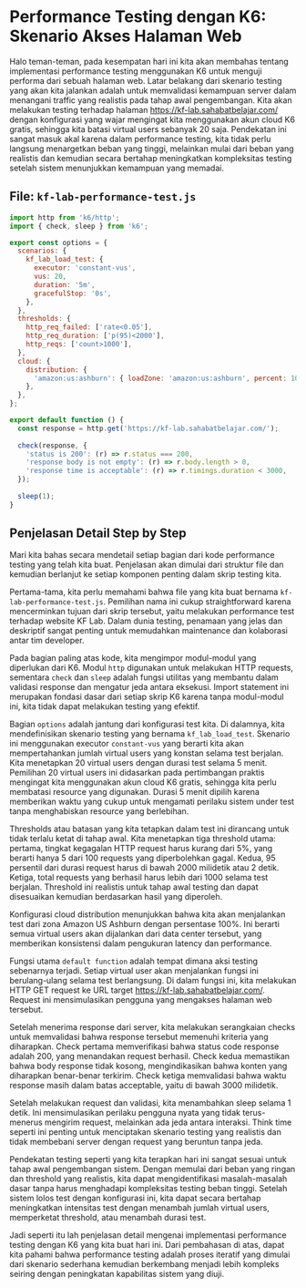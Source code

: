 # Performance Testing dengan K6: Skenario Akses Halaman Web

Halo teman-teman, pada kesempatan hari ini kita akan membahas tentang implementasi performance testing menggunakan K6 untuk menguji performa dari sebuah halaman web. Latar belakang dari skenario testing yang akan kita jalankan adalah untuk memvalidasi kemampuan server dalam menangani traffic yang realistis pada tahap awal pengembangan. Kita akan melakukan testing terhadap halaman https://kf-lab.sahabatbelajar.com/ dengan konfigurasi yang wajar mengingat kita menggunakan akun cloud K6 gratis, sehingga kita batasi virtual users sebanyak 20 saja. Pendekatan ini sangat masuk akal karena dalam performance testing, kita tidak perlu langsung menargetkan beban yang tinggi, melainkan mulai dari beban yang realistis dan kemudian secara bertahap meningkatkan kompleksitas testing setelah sistem menunjukkan kemampuan yang memadai.

## File: `kf-lab-performance-test.js`

```javascript
import http from 'k6/http';
import { check, sleep } from 'k6';

export const options = {
  scenarios: {
    kf_lab_load_test: {
      executor: 'constant-vus',
      vus: 20,
      duration: '5m',
      gracefulStop: '0s',
    },
  },
  thresholds: {
    http_req_failed: ['rate<0.05'],
    http_req_duration: ['p(95)<2000'],
    http_reqs: ['count>1000'],
  },
  cloud: {
    distribution: {
      'amazon:us:ashburn': { loadZone: 'amazon:us:ashburn', percent: 100 },
    },
  },
};

export default function () {
  const response = http.get('https://kf-lab.sahabatbelajar.com/');
  
  check(response, {
    'status is 200': (r) => r.status === 200,
    'response body is not empty': (r) => r.body.length > 0,
    'response time is acceptable': (r) => r.timings.duration < 3000,
  });
  
  sleep(1);
}
```

## Penjelasan Detail Step by Step

Mari kita bahas secara mendetail setiap bagian dari kode performance testing yang telah kita buat. Penjelasan akan dimulai dari struktur file dan kemudian berlanjut ke setiap komponen penting dalam skrip testing kita.

Pertama-tama, kita perlu memahami bahwa file yang kita buat bernama `kf-lab-performance-test.js`. Pemilihan nama ini cukup straightforward karena mencerminkan tujuan dari skrip tersebut, yaitu melakukan performance test terhadap website KF Lab. Dalam dunia testing, penamaan yang jelas dan deskriptif sangat penting untuk memudahkan maintenance dan kolaborasi antar tim developer.

Pada bagian paling atas kode, kita mengimpor modul-modul yang diperlukan dari K6. Modul `http` digunakan untuk melakukan HTTP requests, sementara `check` dan `sleep` adalah fungsi utilitas yang membantu dalam validasi response dan mengatur jeda antara eksekusi. Import statement ini merupakan fondasi dasar dari setiap skrip K6 karena tanpa modul-modul ini, kita tidak dapat melakukan testing yang efektif.

Bagian `options` adalah jantung dari konfigurasi test kita. Di dalamnya, kita mendefinisikan skenario testing yang bernama `kf_lab_load_test`. Skenario ini menggunakan executor `constant-vus` yang berarti kita akan mempertahankan jumlah virtual users yang konstan selama test berjalan. Kita menetapkan 20 virtual users dengan durasi test selama 5 menit. Pemilihan 20 virtual users ini didasarkan pada pertimbangan praktis mengingat kita menggunakan akun cloud K6 gratis, sehingga kita perlu membatasi resource yang digunakan. Durasi 5 menit dipilih karena memberikan waktu yang cukup untuk mengamati perilaku sistem under test tanpa menghabiskan resource yang berlebihan.

Thresholds atau batasan yang kita tetapkan dalam test ini dirancang untuk tidak terlalu ketat di tahap awal. Kita menetapkan tiga threshold utama: pertama, tingkat kegagalan HTTP request harus kurang dari 5%, yang berarti hanya 5 dari 100 requests yang diperbolehkan gagal. Kedua, 95 persentil dari durasi request harus di bawah 2000 milidetik atau 2 detik. Ketiga, total requests yang berhasil harus lebih dari 1000 selama test berjalan. Threshold ini realistis untuk tahap awal testing dan dapat disesuaikan kemudian berdasarkan hasil yang diperoleh.

Konfigurasi cloud distribution menunjukkan bahwa kita akan menjalankan test dari zona Amazon US Ashburn dengan persentase 100%. Ini berarti semua virtual users akan dijalankan dari data center tersebut, yang memberikan konsistensi dalam pengukuran latency dan performance.

Fungsi utama `default function` adalah tempat dimana aksi testing sebenarnya terjadi. Setiap virtual user akan menjalankan fungsi ini berulang-ulang selama test berlangsung. Di dalam fungsi ini, kita melakukan HTTP GET request ke URL target https://kf-lab.sahabatbelajar.com/. Request ini mensimulasikan pengguna yang mengakses halaman web tersebut.

Setelah menerima response dari server, kita melakukan serangkaian checks untuk memvalidasi bahwa response tersebut memenuhi kriteria yang diharapkan. Check pertama memverifikasi bahwa status code response adalah 200, yang menandakan request berhasil. Check kedua memastikan bahwa body response tidak kosong, mengindikasikan bahwa konten yang diharapkan benar-benar terkirim. Check ketiga memvalidasi bahwa waktu response masih dalam batas acceptable, yaitu di bawah 3000 milidetik.

Setelah melakukan request dan validasi, kita menambahkan sleep selama 1 detik. Ini mensimulasikan perilaku pengguna nyata yang tidak terus-menerus mengirim request, melainkan ada jeda antara interaksi. Think time seperti ini penting untuk menciptakan skenario testing yang realistis dan tidak membebani server dengan request yang beruntun tanpa jeda.

Pendekatan testing seperti yang kita terapkan hari ini sangat sesuai untuk tahap awal pengembangan sistem. Dengan memulai dari beban yang ringan dan threshold yang realistis, kita dapat mengidentifikasi masalah-masalah dasar tanpa harus menghadapi kompleksitas testing beban tinggi. Setelah sistem lolos test dengan konfigurasi ini, kita dapat secara bertahap meningkatkan intensitas test dengan menambah jumlah virtual users, memperketat threshold, atau menambah durasi test.

Jadi seperti itu lah penjelasan detail mengenai implementasi performance testing dengan K6 yang kita buat hari ini. Dari pembahasan di atas, dapat kita pahami bahwa performance testing adalah proses iteratif yang dimulai dari skenario sederhana kemudian berkembang menjadi lebih kompleks seiring dengan peningkatan kapabilitas sistem yang diuji.
